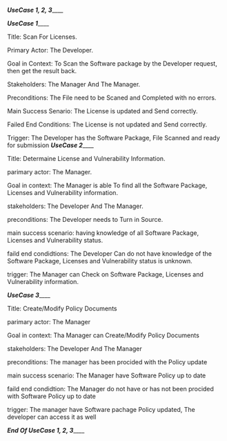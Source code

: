 ____________________________***UseCase 1, 2, 3***________________________________

_______________________________***UseCase 1***___________________________________

Title: Scan For Licenses.

Primary Actor: The Developer.

Goal in Context: To Scan the Software package by the Developer request, then get the result back.

Stakeholders: The Manager And The Manager.

Preconditions: The File need to be Scaned and Completed with no errors.

Main Success Senario: The License is updated and Send correctly.

Failed End Conditions: The License is not updated and Send correctly.

Trigger: The Developer has the Software Package, File Scanned and ready for submission
_______________________________***UseCase 2***___________________________________

Title: Determaine License and Vulnerability Information.

parimary actor: The Manager.

Goal in context: The Manager is able To find all the Software Package, Licenses and Vulnerability information.

stakeholders: The Developer And The Manager.

preconditions: The Developer needs to Turn in Source.

main success scenario: having knowledge of all Software Package, Licenses and Vulnerability status.

faild end condidtions: The Developer Can do not have knowledge of the Software Package, Licenses and Vulnerability status is unknown.

trigger: The Manager can Check on Software Package, Licenses and Vulnerability information.

_______________________________***UseCase 3***___________________________________

Title: Create/Modify Policy Documents

parimary actor: The Manager

Goal in context: Tha Manager can Create/Modify Policy Documents

stakeholders: The Developer And The Manager 

preconditions: The manager has been procided with the Policy update

main success scenario: The Manager have Software Policy up to date 

faild end condidtion: The Manager do not have or has not been procided with Software Policy up to date 

trigger: The manager have Software pachage Policy updated, The developer can access it as well

_________________________***End Of UseCase 1, 2, 3***_____________________________


